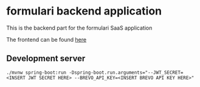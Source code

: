 # formulari backend application

This is the backend part for the formulari SaaS application

The frontend can be found [here](https://github.com/jhoffmann99/formulari-app)

## Development server

```
./mvnw spring-boot:run -Dspring-boot.run.arguments="--JWT_SECRET=<INSERT JWT SECRET HERE> --BREVO_API_KEY=<INSERT BREVO API KEY HERE>"
```